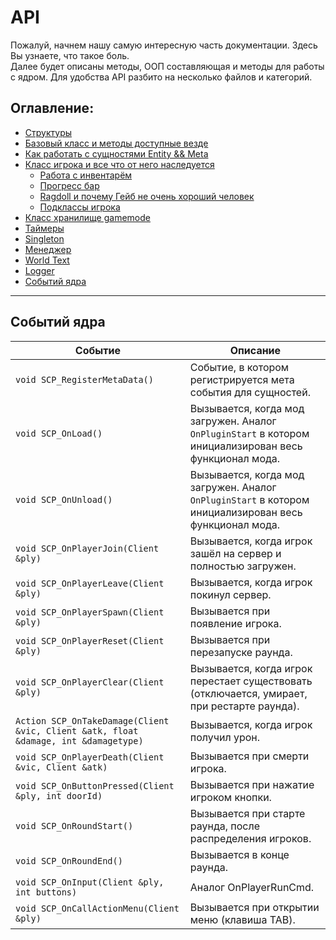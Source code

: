 # API

Пожалуй, начнем нашу самую интересную часть документации. Здесь Вы узнаете, что такое боль.  
Далее будет описаны методы, ООП составляющая и методы для работы с ядром. Для удобства API разбито на несколько файлов и категорий.

## Оглавление:  
- [Структуры]()  
- [Базовый класс и методы доступные везде]()  
- [Как работать с сущностями Entity && Meta](https://github.com/GeTtOo/SCP-Breach-CSGO/blob/main/docs/API/%5BRU%5D%20Entity.md)  
- [Класс игрока и все что от него наследуется]()  
  - [Работа с инвентарём]()  
  - [Прогресс бар]()  
  - [Ragdoll и почему Гейб не очень хороший человек]()  
  - [Подклассы игрока]()  
- [Класс хранилище gamemode]()  
- [Таймеры]()  
- [Singleton]()  
- [Менеджер]()  
- [World Text]()  
- [Logger]()  
- [Событий ядра](https://github.com/GeTtOo/SCP-Breach-CSGO/blob/main/docs/%5BRU%5D%20API.md#%D0%BE%D0%BF%D0%B8%D1%81%D0%B0%D0%BD%D0%B8%D1%8F-%D1%84%D1%83%D0%BD%D0%BA%D1%86%D0%B8%D0%B9-%D0%B8-%D1%81%D0%BE%D0%B1%D1%8B%D1%82%D0%B8%D0%B9-%D1%8F%D0%B4%D1%80%D0%B0)  

------------------

## Событий ядра  

| Событие       | Описание |
| ------------- | ---------|
| `void SCP_RegisterMetaData()` | Событие, в котором регистрируется мета события для сущностей.  |
| `void SCP_OnLoad()` | Вызывается, когда мод загружен. Аналог `OnPluginStart` в котором инициализирован весь функционал мода.  |
| `void SCP_OnUnload()` | Вызывается, когда мод загружен. Аналог `OnPluginStart` в котором инициализирован весь функционал мода.  |
| `void SCP_OnPlayerJoin(Client &ply)` | Вызывается, когда игрок зашёл на сервер и полностью загружен.  |
| `void SCP_OnPlayerLeave(Client &ply)` | Вызывается, когда игрок покинул сервер.  |
| `void SCP_OnPlayerSpawn(Client &ply)` | Вызывается при появление игрока.  |
| `void SCP_OnPlayerReset(Client &ply)` | Вызывается при перезапуске раунда.  |
| `void SCP_OnPlayerClear(Client &ply)` | Вызывается, когда игрок перестает существовать (отключается, умирает, при рестарте раунда).  |
| `Action SCP_OnTakeDamage(Client &vic, Client &atk, float &damage, int &damagetype)` | Вызывается, когда игрок получил урон.  |
| `void SCP_OnPlayerDeath(Client &vic, Client &atk)` | Вызывается при смерти игрока.  |
| `void SCP_OnButtonPressed(Client &ply, int doorId)` | Вызывается при нажатие игроком кнопки.  |
| `void SCP_OnRoundStart()` | Вызывается при старте раунда, после распределения игроков.  |
| `void SCP_OnRoundEnd()` | Вызывается в конце раунда.  |
| `void SCP_OnInput(Client &ply, int buttons)` | Аналог OnPlayerRunCmd.  |
| `void SCP_OnCallActionMenu(Client &ply)` | Вызывается при открытии меню (клавиша TAB).  |
